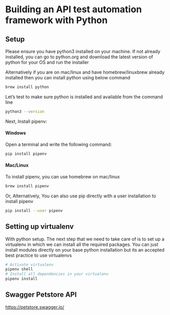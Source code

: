 # Building an API test automation framework with Python

## Setup

Please ensure you have python3 installed on your machine. If not already installed, you can go to python.org and download the latest version of python for your OS and run the installer

Alternatively if you are on mac/linux and have homebrew/linuxbrew already installed then you can install python using below command
```zsh
brew install python
```

Let’s test to make sure python is installed and available from the command line

```zsh
python3 --version
```

Next, Install pipenv:
#### Windows
Open a terminal and write the following command:
```zsh
pip install pipenv
```

#### Mac/Linux
To install pipenv, you can use homebrew on mac/linux
```zsh
brew install pipenv
```
Or, Alternatively, You can also use pip directly with a user installation to install pipenv
```zsh
pip install --user pipenv
```

## Setting up virtualenv
With python setup. The next step that we need to take care of is to set up a virtualenv in which we can install all the required packages. You can just install modules directly on your base python installation but its an accepted best practice to use virtualenvs

```zsh
# Activate virtualenv
pipenv shell
# Install all dependencies in your virtualenv
pipenv install
```

## Swagger Petstore API
https://petstore.swagger.io/


